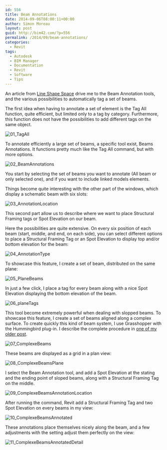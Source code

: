 ```yaml
---
id: 556
title: Beam Annotations
date: 2014-09-06T08:00:11+00:00
author: Simon Moreau
layout: post
guid: http://bim42.com/?p=556
permalink: /2014/09/beam-annotations/
categories:
  - Revit
tags:
  - Autodesk
  - BIM Manager
  - Documentation
  - Revit
  - Software
  - Tips
---
```

An article from [Line Shape Space](http://lineshapespace.com/ "Line Shape Space") drive me to the Beam Annotation tools, and the various possibilities to automatically tag a set of beams.
  
The first idea when having to annotate a set of element is the Tag All function, quite efficient, but limited only to a tag by category. Furthermore, this function does not have the possibilities to add different tags on the same object.

![01_TagAll](http://bim42.com/wp-content/uploads/2014/09/01_TagAll.png)

To annotate efficiently a large set of beams, a specific tool exist, Beams Annotations. It functions pretty much like the Tag All command, but with more options.

![02_BeamAnnotations](http://bim42.com/wp-content/uploads/2014/09/02_BeamAnnotations.png)

You start by selecting the set of beams you want to annotate (All beam or only selected one), and if you want to include linked models elements.
  
Things become quite interesting with the other part of the windows, which display a schematic beam with six slots:

![03_AnnotationLocation](http://bim42.com/wp-content/uploads/2014/09/03_AnnotationLocation.png)

This second part allow us to describe where we want to place Structural Framing tags or Spot Elevation on our beam.

Here the possibilities are quite extensive. On every six position of each beam (start, middle, and end, on each side), you can select different options to place a Structural Framing Tag or an Spot Elevation to display top and/or bottom elevation for the beam:

![04_AnnotationType](http://bim42.com/wp-content/uploads/2014/09/04_AnnotationType.png)

To showcase this feature, I create a set of beam, distributed on the same plane:

![05_PlaneBeams](http://bim42.com/wp-content/uploads/2014/09/05_PlaneBeams.png)

In just a few click, I place a tag for every beam along with a nice Spot Elevation displaying the bottom elevation of the beam.

![06_planeTags](http://bim42.com/wp-content/uploads/2014/09/06_planeTags.png)

This tool become extremely powerful when dealing with slopped beams. To showcase this feature, I create a set of beams aligned along a complex surface. To create quickly this kind of beam system, I use Grasshopper with the Hummingbird plug-in. I describe the complete procedure in [one of my older post](http://bim42.com/2012/09/parametric-modeling-in-revit/ "Parametric modeling in Revit").

![07_ComplexeBeams](http://bim42.com/wp-content/uploads/2014/09/07_ComplexeBeams.png)

These beams are displayed as a grid in a plan view:

![08_ComplexeBeamsPlane](http://bim42.com/wp-content/uploads/2014/09/08_ComplexeBeamsPlane.png)

I select the Beam Annotation tool, and add a Spot Elevation at the stating and the ending point of sloped beams, along with a Structural Framing Tag on the middle.

![09_ComplexeBeamsAnnotationLocation](http://bim42.com/wp-content/uploads/2014/09/09_ComplexeBeamsAnnotationLocation.png)

After running the command, Revit add a Structural Framing Tag and two Spot Elevation on every beams in my view:

![10_ComplexeBeamsAnnotated](http://bim42.com/wp-content/uploads/2014/09/10_ComplexeBeamsAnnotated.png)

These annotations place themselves nicely along the beam, and a few adjustments with the setting adjust them perfectly on the view:

![11_ComplexeBeamsAnnotatedDetail](http://bim42.com/wp-content/uploads/2014/09/11_ComplexeBeamsAnnotatedDetail.png)
